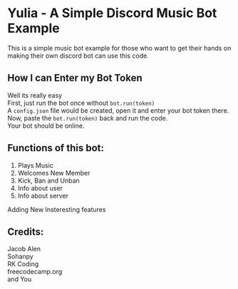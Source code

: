 # Yulia - A Simple Discord Music Bot Example
This is a simple music bot example for those who want to get their hands on making their own discord bot can use this code. <br/>

## How I can Enter my Bot Token
Well its really easy <br/>
First, just run the bot once without ``` bot.run(token) ``` <br/>
A ```config.json``` file would be created, open it and enter your bot token there. <br/>
Now, paste the  ``` bot.run(token) ``` back and run the code. <br/>
Your bot should be online.

## Functions of this bot:
1. Plays Music<br/>
2. Welcomes New Member<br/>
3. Kick, Ban and Unban <br/>
4. Info about user<br/>
5. Info about server<br/>

Adding New Insteresting features



















## Credits:
Jacob Alen <br/>
Sohanpy <br/>
RK Coding <br/>
freecodecamp.org <br/>
and You
